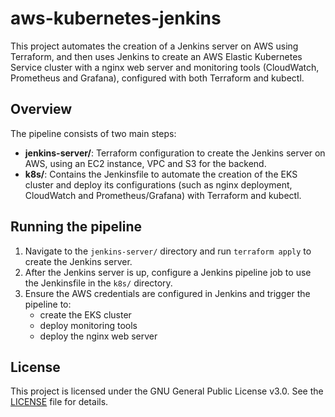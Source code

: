 # aws-kubernetes-jenkins

This project automates the creation of a Jenkins server on AWS using Terraform, and then uses Jenkins to create an AWS Elastic Kubernetes Service cluster with a nginx web server and monitoring tools (CloudWatch, Prometheus and Grafana), configured with both Terraform and kubectl.

## Overview

The pipeline consists of two main steps:

- **jenkins-server/**: Terraform configuration to create the Jenkins server on AWS, using an EC2 instance, VPC and S3 for the backend.
- **k8s/**: Contains the Jenkinsfile to automate the creation of the EKS cluster and deploy its configurations (such as nginx deployment, CloudWatch and Prometheus/Grafana) with Terraform and kubectl.

## Running the pipeline

1. Navigate to the `jenkins-server/` directory and run `terraform apply` to create the Jenkins server.
2. After the Jenkins server is up, configure a Jenkins pipeline job to use the Jenkinsfile in the `k8s/` directory.
3. Ensure the AWS credentials are configured in Jenkins and trigger the pipeline to: 
    - create the EKS cluster
    - deploy monitoring tools
    - deploy the nginx web server

## License

This project is licensed under the GNU General Public License v3.0. See the [LICENSE](LICENSE) file for details.

